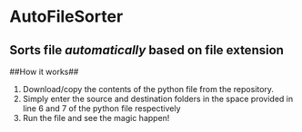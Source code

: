 # AutoFileSorter
## Sorts file *automatically* based on file extension

##How it works##
1. Download/copy the contents of the python file from the repository.
2. Simply enter the source and destination folders in the space provided in line 6 and 7 of the python file respectively
3. Run the file and see the magic happen!

